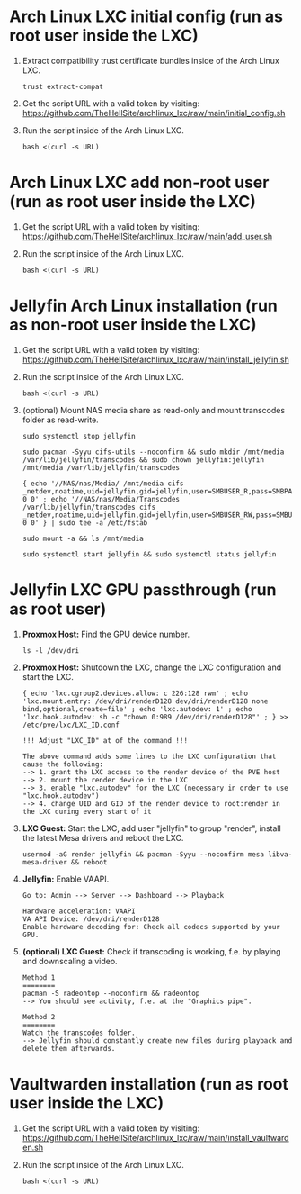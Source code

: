 # Arch Linux LXC initial config (run as root user inside the LXC)

1. Extract compatibility trust certificate bundles inside of the Arch Linux LXC.

       trust extract-compat

2. Get the script URL with a valid token by visiting: https://github.com/TheHellSite/archlinux_lxc/raw/main/initial_config.sh

3. Run the script inside of the Arch Linux LXC.

       bash <(curl -s URL)



# Arch Linux LXC add non-root user (run as root user inside the LXC)

1. Get the script URL with a valid token by visiting: https://github.com/TheHellSite/archlinux_lxc/raw/main/add_user.sh

2. Run the script inside of the Arch Linux LXC.

       bash <(curl -s URL)



# Jellyfin Arch Linux installation (run as non-root user inside the LXC)

1. Get the script URL with a valid token by visiting: https://github.com/TheHellSite/archlinux_lxc/raw/main/install_jellyfin.sh

2. Run the script inside of the Arch Linux LXC.

       bash <(curl -s URL)

3. (optional) Mount NAS media share as read-only and mount transcodes folder as read-write.

       sudo systemctl stop jellyfin
       
       sudo pacman -Syyu cifs-utils --noconfirm && sudo mkdir /mnt/media /var/lib/jellyfin/transcodes && sudo chown jellyfin:jellyfin /mnt/media /var/lib/jellyfin/transcodes
       
       { echo '//NAS/nas/Media/ /mnt/media cifs _netdev,noatime,uid=jellyfin,gid=jellyfin,user=SMBUSER_R,pass=SMBPASSWORD_R 0 0' ; echo '//NAS/nas/Media/Transcodes /var/lib/jellyfin/transcodes cifs _netdev,noatime,uid=jellyfin,gid=jellyfin,user=SMBUSER_RW,pass=SMBUSER_RW 0 0' } | sudo tee -a /etc/fstab
       
       sudo mount -a && ls /mnt/media
       
       sudo systemctl start jellyfin && sudo systemctl status jellyfin



# Jellyfin LXC GPU passthrough (run as root user)

1. **Proxmox Host:** Find the GPU device number.

       ls -l /dev/dri

2. **Proxmox Host:** Shutdown the LXC, change the LXC configuration and start the LXC.

       { echo 'lxc.cgroup2.devices.allow: c 226:128 rwm' ; echo 'lxc.mount.entry: /dev/dri/renderD128 dev/dri/renderD128 none bind,optional,create=file' ; echo 'lxc.autodev: 1' ; echo 'lxc.hook.autodev: sh -c "chown 0:989 /dev/dri/renderD128"' ; } >> /etc/pve/lxc/LXC_ID.conf
       
       !!! Adjust "LXC_ID" at of the command !!!
       
       The above command adds some lines to the LXC configuration that cause the following:
       --> 1. grant the LXC access to the render device of the PVE host
       --> 2. mount the render device in the LXC
       --> 3. enable "lxc.autodev" for the LXC (necessary in order to use "lxc.hook.autodev")
       --> 4. change UID and GID of the render device to root:render in the LXC during every start of it

3. **LXC Guest:** Start the LXC, add user "jellyfin" to group "render", install the latest Mesa drivers and reboot the LXC.

       usermod -aG render jellyfin && pacman -Syyu --noconfirm mesa libva-mesa-driver && reboot

4. **Jellyfin:** Enable VAAPI.

       Go to: Admin --> Server --> Dashboard --> Playback
       
       Hardware acceleration: VAAPI
       VA API Device: /dev/dri/renderD128
       Enable hardware decoding for: Check all codecs supported by your GPU.

5. **(optional) LXC Guest:** Check if transcoding is working, f.e. by playing and downscaling a video.

       Method 1
       ========
       pacman -S radeontop --noconfirm && radeontop
       --> You should see activity, f.e. at the "Graphics pipe".
       
       Method 2
       ========
       Watch the transcodes folder.
       --> Jellyfin should constantly create new files during playback and delete them afterwards.



# Vaultwarden installation (run as root user inside the LXC)

1. Get the script URL with a valid token by visiting: https://github.com/TheHellSite/archlinux_lxc/raw/main/install_vaultwarden.sh

2. Run the script inside of the Arch Linux LXC.

       bash <(curl -s URL)
